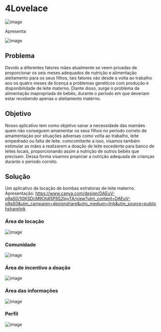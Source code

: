 # 4Lovelace
![image](https://user-images.githubusercontent.com/74369384/139596641-b5b9d0dd-348f-48c8-adc2-e647a545ecbf.png)

Apresenta:

![image](https://user-images.githubusercontent.com/74369384/139596674-f5d71611-e9c8-4fa6-91cc-974b9027b93c.png)


## Problema

Devido a diferentes fatores mães atualmente se veem privadas de proporcionar os seis meses adequados de nutrição e alimentação aleitamento para os seus filhos, tais fatores vão desde a volta ao trabalho aos os quatro meses de licença a problemas genéticos com produção e disponibilidade de leite materno. Diante disso, surge o problema da alimentação inapropriada de bebês, durante o período em que deveriam estar recebendo apenas o aleitamento materno. 

## Objetivo

Nosso aplicativo tem como objetivo sanar a necessidade das mamães quem não conseguem amamentar os seus filhos no período correto de amamentação por situações adversas como volta ao trabalho, leite empedrado ou falta de leite. comcomitante a isso, visamos também estimular as mães a realizarem a doação de leite excedente para banco de leites locais, proporcionando assim a nutrição de outros bebês que precisam. 
Dessa forma visamos propiciar a nutrição adequada de crianças durante o período correto. 

## Solução

Um aplicativo de locação de bombas extratoras de leite materno.
Apresentação: https://www.canva.com/design/DAEuV-q9aS0/1GKSDcM9Otdl5P8S2IpyTA/view?utm_content=DAEuV-q9aS0&utm_campaign=designshare&utm_medium=link&utm_source=publishsharelink

### Área de locação

![image](https://user-images.githubusercontent.com/74369384/139595941-4fc8e49c-3ad6-4760-b8a6-91504e57dbf4.png)

### Comunidade 

![image](https://user-images.githubusercontent.com/74369384/139596361-3cb9050b-e7c7-4c99-8570-edcc65d67d8d.png)

### Área de incentivo a doação

![image](https://user-images.githubusercontent.com/74369384/139596401-057a9b47-d53a-4434-ae43-f78d70b1a40b.png)

### Área das informações

![image](https://user-images.githubusercontent.com/74369384/139596467-21574550-2115-4a44-bf14-7e91f3b00a0e.png)

### Perfil

![image](https://user-images.githubusercontent.com/74369384/139596576-afcabe03-e1b8-465e-9fe9-a2d261578155.png)










